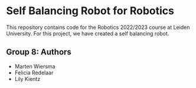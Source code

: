 # Self Balancing Robot for Robotics

This repository contains code for the Robotics 2022/2023 course at Leiden University. For this project, we have created a self balancing robot. 




## Group 8: Authors

  - Marten Wiersma
  - Felicia Redelaar
  - Lily Kientz
